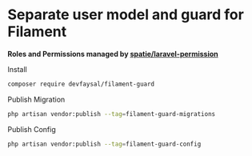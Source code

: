 # Separate user model and guard for Filament
**Roles and Permissions managed by [spatie/laravel-permission](https://github.com/spatie/laravel-permission)**

Install
```bash
composer require devfaysal/filament-guard
```

Publish Migration
```bash
php artisan vendor:publish --tag=filament-guard-migrations
```

Publish Config
```bash
php artisan vendor:publish --tag=filament-guard-config
```

